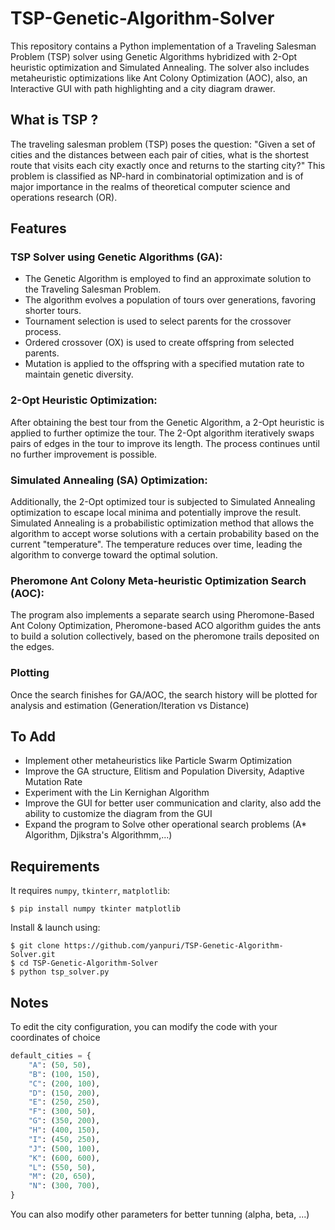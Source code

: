 # TSP-Genetic-Algorithm-Solver
This repository contains a Python implementation of a Traveling Salesman Problem (TSP) solver using Genetic Algorithms hybridized with 2-Opt heuristic optimization and Simulated Annealing. The solver also includes metaheuristic optimizations like Ant Colony Optimization (AOC), also, an Interactive GUI with path highlighting and a city diagram drawer.
## What is TSP ?
The traveling salesman problem (TSP) poses the question: "Given a set of cities and the distances between each pair of cities, what is the shortest route that visits each city exactly once and returns to the starting city?" This problem is classified as NP-hard in combinatorial optimization and is of major importance in the realms of theoretical computer science and operations research (OR).
## Features
### TSP Solver using Genetic Algorithms (GA):
- The Genetic Algorithm is employed to find an approximate solution to the Traveling Salesman Problem.
- The algorithm evolves a population of tours over generations, favoring shorter tours.
- Tournament selection is used to select parents for the crossover process.
- Ordered crossover (OX) is used to create offspring from selected parents.
- Mutation is applied to the offspring with a specified mutation rate to maintain genetic diversity.
### 2-Opt Heuristic Optimization:
After obtaining the best tour from the Genetic Algorithm, a 2-Opt heuristic is applied to further optimize the tour.
The 2-Opt algorithm iteratively swaps pairs of edges in the tour to improve its length.
The process continues until no further improvement is possible.
### Simulated Annealing (SA) Optimization:
Additionally, the 2-Opt optimized tour is subjected to Simulated Annealing optimization to escape local minima and potentially improve the result.
Simulated Annealing is a probabilistic optimization method that allows the algorithm to accept worse solutions with a certain probability based on the current "temperature".
The temperature reduces over time, leading the algorithm to converge toward the optimal solution.
### Pheromone Ant Colony Meta-heuristic Optimization Search (AOC):
The program also implements a separate search using Pheromone-Based Ant Colony Optimization, Pheromone-based ACO algorithm guides the ants to build a solution collectively, based on the pheromone trails deposited on the edges.
### Plotting
Once the search finishes for GA/AOC, the search history will be plotted for analysis and estimation (Generation/Iteration vs Distance)
## To Add
* Implement other metaheuristics like Particle Swarm Optimization
* Improve the GA structure, Elitism and Population Diversity, Adaptive Mutation Rate
* Experiment with the Lin Kernighan Algorithm
* Improve the GUI for better user communication and clarity, also add the ability to customize the diagram from the GUI
* Expand the program to Solve other operational search problems (A* Algorithm, Djikstra's Algorithmm,...)
## Requirements
It requires `numpy`, `tkinterr`, `matplotlib`:
```
$ pip install numpy tkinter matplotlib
```
Install & launch using:
```
$ git clone https://github.com/yanpuri/TSP-Genetic-Algorithm-Solver.git
$ cd TSP-Genetic-Algorithm-Solver
$ python tsp_solver.py
```
## Notes
To edit the city configuration, you can modify the code with your coordinates of choice
~~~python
default_cities = {
    "A": (50, 50),
    "B": (100, 150),
    "C": (200, 100),
    "D": (150, 200),
    "E": (250, 250),
    "F": (300, 50),
    "G": (350, 200),
    "H": (400, 150),
    "I": (450, 250),
    "J": (500, 100),
    "K": (600, 600),
    "L": (550, 50),
    "M": (20, 650),
    "N": (300, 700),
}
~~~

You can also modify other parameters for better tunning (alpha, beta, ...)
